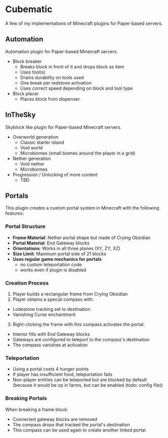# Cubematic
A few of my implementations of Minecraft plugins for Paper-based servers.

## Automation
Automation plugin for Paper-based Minecraft servers.
- Block breaker
  - Breaks block in front of it and drops block as item
  - Uses tool(s)
  - Drains durability on tools used
  - One break per redstone activation
  - Uses correct speed depending on block and tool type
- Block placer
  - Places block from dispenser.

## InTheSky
Skyblock like plugin for Paper-based Minecraft servers.
- Overworld generation
  - Classic starter island
  - Void world
  - Microbiomes (small biomes around the player in a grid)
- Nether generation
  - Void nether
  - Microbiomes
- Progression / Unlocking of more content
  - TBD

## Portals
This plugin creates a custom portal system in Minecraft with the following features:

### Portal Structure
- **Frame Material**: Nether portal shape but made of Crying Obsidian
- **Portal Material**: End Gateway blocks
- **Orientations**: Works in all three planes (XY, ZY, XZ)
- **Size Limit**: Maximum portal side of 21 blocks
- **Uses regular game mechanics for portals**
  - no custom teleportation code
  - works even if plugin is disabled

### Creation Process
1. Player builds a rectangular frame from Crying Obsidian
2. Player obtains a special compass with:
  - Lodestone tracking set to destination
  - Vanishing Curse enchantment
3. Right-clicking the frame with this compass activates the portal:
  - Interior fills with End Gateway blocks
  - Gateways are configured to teleport to the compass's destination
  - The compass vanishes at activation

### Teleportation
- Using a portal costs 4 hunger points
- If player has insufficient food, teleportation fails
- Non-player entities can be teleported but are blocked by default (because it would be op
  in farms, but can be enabled (todo: config file))

### Breaking Portals
When breaking a frame block:
- Connected gateway blocks are removed
- The compass drops that tracked the portal's destination
- This compass can be used again to create another linked portal
